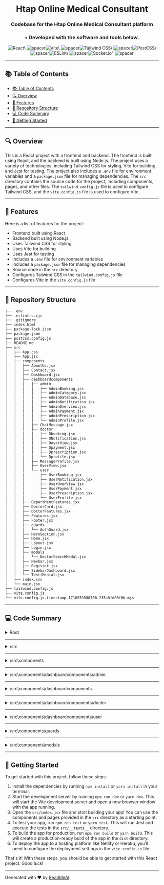 
  <div align="center">
  <h1 align="center">Htap Online Medical Consultant</h1>
  <h3>Codebase for the Htap Online Medical Consultant platform</h3>
  <h3>◦ Developed with the software and tools below.</h3>
  <p align="center"><img src="https://img.shields.io/badge/-React-004E89?logo=React&style=flat-square" alt='React\' />
<img src="https://via.placeholder.com/1/0000/00000000" alt="spacer" /><img src="https://img.shields.io/badge/-Vite-004E89?logo=Vite&style=flat-square" alt='Vite\' />
<img src="https://via.placeholder.com/1/0000/00000000" alt="spacer" /><img src="https://img.shields.io/badge/-Tailwind%20CSS-004E89?logo=Tailwind%20CSS&style=flat-square" alt='Tailwind CSS\' />
<img src="https://via.placeholder.com/1/0000/00000000" alt="spacer" /><img src="https://img.shields.io/badge/-PostCSS-004E89?logo=PostCSS&style=flat-square" alt='PostCSS\' />
<img src="https://via.placeholder.com/1/0000/00000000" alt="spacer" /><img src="https://img.shields.io/badge/-ESLint-004E89?logo=ESLint&style=flat-square" alt='ESLint\' />
<img src="https://via.placeholder.com/1/0000/00000000" alt="spacer" /><img src="https://img.shields.io/badge/-Socket.io-004E89?logo=Socket.io&style=flat-square" alt='Socket.io"' />
<img src="https://via.placeholder.com/1/0000/00000000" alt="spacer" />
  </p>
  </div>
  
  ---
  ## 📚 Table of Contents
  - [📚 Table of Contents](#-table-of-contents)
  - [🔍 Overview](#-overview)
  - [🌟 Features](#-features)
  - [📁 Repository Structure](#-repository-structure)
  - [💻 Code Summary](#-code-summary)
  - [🚀 Getting Started](#-getting-started)
  
  ---
  
  
  ## 🔍 Overview

 This is a React project with a frontend and backend. The frontend is built using React, and the backend is built using Node.js. The project uses a variety of technologies, including Tailwind CSS for styling, Vite for building, and Jest for testing. The project also includes a `.env` file for environment variables and a `package.json` file for managing dependencies. The `src` directory contains the source code for the project, including components, pages, and other files. The `tailwind.config.js` file is used to configure Tailwind CSS, and the `vite.config.js` file is used to configure Vite.

---

## 🌟 Features

 Here is a list of features for the project:<br>
* Frontend built using React
* Backend built using Node.js
* Uses Tailwind CSS for styling
* Uses Vite for building
* Uses Jest for testing
* Includes a `.env` file for environment variables
* Includes a `package.json` file for managing dependencies
* Source code in the `src` directory
* Configures Tailwind CSS in the `tailwind.config.js` file
* Configures Vite in the `vite.config.js` file

---

## 📁 Repository Structure

```sh
├── .env
├── .eslintrc.cjs
├── .gitignore
├── index.html
├── package-lock.json
├── package.json
├── postcss.config.js
├── README.md
├── src
│   ├── App.css
│   ├── App.jsx
│   ├── components
│   │   ├── AboutUs.jsx
│   │   ├── Contact.jsx
│   │   ├── Dashboard.jsx
│   │   ├── dashboardcomponents
│   │   │   ├── admin
│   │   │   │   ├── AdminBooking.jsx
│   │   │   │   ├── AdminCategory.jsx
│   │   │   │   ├── AdminDatabase.jsx
│   │   │   │   ├── AdminNotification.jsx
│   │   │   │   ├── AdminOverview.jsx
│   │   │   │   ├── AdminPayment.jsx
│   │   │   │   ├── AdminPrescription.jsx
│   │   │   │   └── AdminProfile.jsx
│   │   │   ├── ChatMessage.jsx
│   │   │   ├── doctor
│   │   │   │   ├── Dbooking.jsx
│   │   │   │   ├── DNotification.jsx
│   │   │   │   ├── DoverView.jsx
│   │   │   │   ├── Dpayment.jsx
│   │   │   │   ├── Dprescription.jsx
│   │   │   │   └── Dprofile.jsx
│   │   │   ├── MessageProfile.jsx
│   │   │   ├── OverView.jsx
│   │   │   └── user
│   │   │       ├── UserBooking.jsx
│   │   │       ├── UserNotification.jsx
│   │   │       ├── UserOverView.jsx
│   │   │       ├── UserPayment.jsx
│   │   │       ├── UserPrescription.jsx
│   │   │       └── UserProfile.jsx
│   │   ├── DepartMentFeatures.jsx
│   │   ├── DoctorCard.jsx
│   │   ├── DoctorFeatures.jsx
│   │   ├── Features.jsx
│   │   ├── Footer.jsx
│   │   ├── guards
│   │   │   └── AuthGuard.jsx
│   │   ├── HeroSection.jsx
│   │   ├── Home.jsx
│   │   ├── Layout.jsx
│   │   ├── Login.jsx
│   │   ├── modals
│   │   │   └── DoctorSearchModal.jsx
│   │   ├── Navbar.jsx
│   │   ├── Register.jsx
│   │   ├── SidebarDashboard.jsx
│   │   └── TestiMonial.jsx
│   ├── index.css
│   └── main.jsx
├── tailwind.config.js
├── vite.config.js
└── vite.config.js.timestamp-1710659888700-235a8fd80f6b.mjs

```

---

## 💻 Code Summary

<details><summary>Root</summary>

| File | Summary |
| ---- | ------- |
| postcss.config.js |  The code defines a JavaScript object with a `plugins` property that contains two plugins: `tailwindcss` and `autoprefixer`. |
| tailwind.config.js |  The code defines a Tailwind CSS configuration file that sets the content, theme, and plugins for a project. |
| vite.config.js |  The code defines a Vite configuration file that imports the React plugin, dotenv, and defines environment variables for VITE_KEY, VITE_CITY, VITE_RAZORPAY, and VITE_QUOTE_API. |

</details>

---

<details><summary>\src</summary>

| File | Summary |
| ---- | ------- |
| App.jsx |  The code defines a React component named `App` that renders a router with multiple routes, including a homepage, about page, contact page, login page, register page, and dashboard page. The dashboard page is protected by an authentication guard that checks the user's role before rendering the appropriate components based on their role. |
| main.jsx |  The code creates a React application by rendering the App component to the root element with ReactDOM.createRoot(). |

</details>

---

<details><summary>\src\components</summary>

| File | Summary |
| ---- | ------- |
| AboutUs.jsx |  The code defines a React component called AboutUs that renders an about page with a header, a paragraph, and an image. The component also imports the DoctorCard component. |
| Contact.jsx |  The code is a React component that renders a contact form with a name, email, and message input fields, as well as a button to send the message. It also includes a Toastify notification system to display success or error messages after sending the message. |
| Dashboard.jsx |  The code defines a React component called Dashboard that renders a sidebar and a main content area, using the `react-router-dom` library to manage routing. |
| DepartMentFeatures.jsx |  The code in the provided snippet is a React component that renders a section of a website with various features and departments, including neurology, medicine, eye surgery, dentistry, and more. The component includes a grid layout with four columns, each containing a feature card with an icon, title, and description. Additionally, there are several background elements and absolute positioned elements used to create a visually appealing design. |
| DoctorCard.jsx |  The code fetches a list of doctors from an API endpoint and displays them in a grid layout, using React-Toastify for error handling. |
| DoctorFeatures.jsx |  The code is a React component that displays a section with two columns, each containing an image and some text. The first column has a yellow background behind the image and a white box with a rounded shape in the top right corner. The second column has a white background and contains a heading, a list of bullet points, and a button. |
| Features.jsx |  The code is a React component that displays a grid of features for a healthcare website, including search doctor, choose your location, schedule appointment, and get your solution. |
| Footer.jsx |  The code defines a React component called Footer that renders a footer element with a grid layout, containing four columns and a navigation menu. |
| HeroSection.jsx |  The code defines a React component called HeroSection that displays a form for searching for doctors and their availability. It fetches data from an API endpoint and uses it to populate a dropdown menu with available specialists, as well as a date and location input field. When the search button is clicked, it sends a request to the API to retrieve a list of doctors who are available at the selected location and time. The response is then displayed in a modal window. |
| Home.jsx |  The code defines a React component named `Home` that renders a series of other components, including a hero section, features, doctor features, department features, and testimonials. |
| Layout.jsx |  The code defines a React component called Layout that renders a Navbar, its children, and a Footer. |
| Login.jsx |  The code is a React component that renders a login form for users to log in to an application. It uses the `useState` hook to manage the state of the email, password, and role fields, and the `useEffect` hook to fetch data from an API endpoint when the component mounts. The component also includes a forgot password modal that allows users to reset their passwords. |
| Navbar.jsx |  The code defines a React component that renders a navigation bar with a logo, links to different pages, and a dropdown menu for mobile devices. It also includes a sidebar for mobile devices that displays the same links as the dropdown menu. |
| Register.jsx |  The code is a React component that renders a registration form for a medical application. It uses the `useState` hook to manage state variables for the form fields, and the `useEffect` hook to fetch data from an API endpoint. The form submits a POST request to a backend API endpoint to register a new user, and displays a success or error message based on the response from the API. |
| SidebarDashboard.jsx |  The code defines a React component that renders a sidebar for a dashboard, with various navigation links and a profile section. It uses the `react-toastify` library to display toast messages when there are errors or other notifications. The component also uses the `react-router-dom` library to handle routing and the `axios` library to make API requests. |
| TestiMonial.jsx |  The code is a React component that displays a testimonial section with a doctor's profile picture, name, occupation, and rating. The component fetches data from an API endpoint using axios, and then renders the testimonials in a carousel format with navigation buttons to move between them. The component also includes a star rating system to display the doctor's ratings. |

</details>

---

<details><summary>\src\components\dashboardcomponents\admin</summary>

| File | Summary |
| ---- | ------- |
| AdminBooking.jsx |  The code is a React component that displays a list of bookings and allows the user to generate prescriptions for each booking. It uses the `useState` hook to manage state, including the list of bookings, the search term, and the selected booking. It also uses the `useEffect` hook to fetch the list of bookings from an API endpoint and filter the data based on the search term and filter options. The component also includes a modal for generating prescriptions, which allows the user to add medications, set the fee amount and expiration date, and submit the prescription. |
| AdminCategory.jsx |  The code is a React component that displays a form for creating and managing categories for specialists on a website, with the ability to add, edit, and delete categories. It also includes a modal for editing a category. |
| AdminDatabase.jsx |  The code is a React component that displays a database of doctors and patients, allowing the user to filter and sort the data based on various criteria. It uses the `useState` hook to manage state variables for the filtered data, filters, and selected database option. The component also uses the `useEffect` hook to fetch data from an API endpoint when the component mounts or when certain state variables change. The component includes a form for filtering the data based on first name, last name, email, location, created at, occupation, and account status. It also includes a button to toggle the approved status of a doctor's account. |
| AdminNotification.jsx |  The code is a React component that displays a list of notifications for an admin user, allowing them to filter the notifications by date, patient name, doctor name, and rating. The component fetches the notification data from an API endpoint and renders it in a grid layout, with each notification displayed as a card. The component also includes a filter control that allows the admin user to filter the notifications based on the specified criteria. |
| AdminOverview.jsx |  The code is a React component that displays various charts and graphs to provide an overview of the admin dashboard. It fetches data from an API endpoint using axios, and then generates random RGB color values for each chart using the generateRandomColor function. The data is then prepared for display in the charts using the chartData, chartPresData, and chartPayData objects. The component also includes a ToastContainer for displaying error messages. |
| AdminPayment.jsx |  The code is a React component that displays a list of payments made by patients, with filters to search for specific payments based on various criteria such as patient name, doctor name, appointment ID, prescription ID, and payment status. The component fetches the payment data from an API endpoint and displays it in a table format, along with the patient's profile picture, name, email, contact number, and the doctor's profile picture, name, email, and contact number. |
| AdminPrescription.jsx |  The code is a React component that displays a list of prescriptions for an admin user, allowing them to view and download the prescriptions. It also allows the admin to pay for the prescription using Razorpay. |
| AdminProfile.jsx |  The code is a React component that displays an admin's profile information and allows them to edit it. It fetches the admin's profile data from an API endpoint, and updates it when the user clicks the Update button. The component also includes a file input field for uploading a profile image. |

</details>

---

<details><summary>\src\components\dashboardcomponents</summary>

| File | Summary |
| ---- | ------- |
| ChatMessage.jsx |  The code is a React component that renders a chat interface for a messaging app. It fetches messages from an API endpoint, displays them in a list, and allows the user to send new messages. The component also includes functionality for formatting timestamps and handling authentication with a token. |
| MessageProfile.jsx |  The code defines a React component called `MessageProfile` that fetches chat rooms for the current user from an API endpoint and displays them in a list. When a chat room is clicked, it navigates to the chat room page. |
| OverView.jsx |  The code defines a React component called OverView that returns a div element with the text OverView |

</details>

---

<details><summary>\src\components\dashboardcomponents\doctor</summary>

| File | Summary |
| ---- | ------- |
| Dbooking.jsx |  The code is a React component that displays a list of bookings and allows the user to generate prescriptions for each booking. It uses the `useState` hook to manage state, including the booking data, search term, filter options, and selected booking. The component also includes a modal for generating prescriptions, which allows the user to add medications, set an expiration date, and submit the prescription. |
| DNotification.jsx |  The code is a React component that displays a list of notifications, allowing the user to filter them by date, patient name, and rating. It also includes a modal for updating the rating of a notification. |
| DoverView.jsx |  The code is a React component that displays various charts, including line, bar, and doughnut charts, to visualize data related to bookings, prescriptions, and payments. It uses the Chart.js library to generate the charts and the react-toastify library to display error messages. The component fetches data from an API endpoint using axios and stores it in state variables. It then generates random RGB color values for each chart using the generateRandomColor function. Finally, it returns a JSX element that displays the charts and error messages. |
| Dpayment.jsx |  The code fetches payment data from an API endpoint and displays it in a list, allowing the user to filter the results by various criteria such as patient name, doctor name, appointment ID, prescription ID, doctor ID, patient ID, payment status, booking status, and visiting status. |
| Dprescription.jsx |  The code is a React component that displays a list of prescriptions and allows the user to view, add, and update prescriptions. It also includes a modal for updating prescriptions. |
| Dprofile.jsx |  The code is a React component that renders a form for creating or updating a doctor's profile, including personal information, service hours, and specialist category. It uses the `axios` library to make API requests and the `react-toastify` library to display toast messages. The component fetches data from an API endpoint and updates the state with the response data. It also handles file uploads and displays a preview of the selected image. |

</details>

---

<details><summary>\src\components\dashboardcomponents\user</summary>

| File | Summary |
| ---- | ------- |
| UserBooking.jsx |  The code is a React component that displays a list of bookings for a user, allowing them to filter the list by various criteria such as doctor, schedule time, appointment ID, booking status, and visiting status. It also includes a cancel button for each booking if certain conditions are met. |
| UserNotification.jsx |  The code is a React component that displays a list of user notifications, allowing the user to filter and update the ratings. It fetches data from an API endpoint using axios, and renders a grid of notification cards with the title, message, doctor name, contact, address, and rating. The user can edit or delete each notification by clicking on the corresponding buttons. The component also includes a modal for updating the rating, which allows the user to enter a new title, message, and rating for the notification. |
| UserOverView.jsx |  The code is a React component that displays various charts and graphs to visualize data related to user bookings, prescriptions, and payments. It uses the Chart.js library to generate the charts and the react-toastify library to display error messages. The component fetches data from an API endpoint using axios and updates the charts with the fetched data. |
| UserPayment.jsx |  The code fetches payment data from an API endpoint and displays it in a list, allowing the user to filter the results by various criteria such as patient name, doctor name, appointment ID, prescription ID, doctor ID, patient ID, payment status, booking status, and visiting status. |
| UserPrescription.jsx |  The code is a React component that displays a list of prescriptions for a user, along with the ability to filter the list by various criteria and view details about each prescription. It also includes functionality for paying for a prescription, rating a doctor, and downloading a prescription as an image. |
| UserProfile.jsx |  The code is a React component that displays a user's profile information, including their name, email, contact number, address, and location. It also allows the user to edit their profile information and update it. |

</details>

---

<details><summary>\src\components\guards</summary>

| File | Summary |
| ---- | ------- |
| AuthGuard.jsx |  The AuthGuard component in React is a higher-order component that checks if the user is logged in and has the necessary permissions to access certain routes. |

</details>

---

<details><summary>\src\components\modals</summary>

| File | Summary |
| ---- | ------- |
| DoctorSearchModal.jsx |  The code is a React component that renders a modal for booking appointments with doctors. It fetches the user's profile and doctor data from an API, and allows the user to select a doctor and book an appointment. The component also includes a chat feature and a form to enter patient information before booking an appointment. |

</details>

---

## 🚀 Getting Started

 To get started with this project, follow these steps:<br>
1. Install the dependencies by running `npm install` or `yarn install` in your terminal.
2. Start the development server by running `npm run dev` or `yarn dev`. This will start the Vite development server and open a new browser window with the app running.
3. Open the `src/index.jsx` file and start building your app! You can use the components and pages provided in the `src` directory as a starting point.
4. To test your app, run `npm run test` or `yarn test`. This will run Jest and execute the tests in the `src/__tests__` directory.
5. To build the app for production, run `npm run build` or `yarn build`. This will create a production-ready build of the app in the `dist` directory.
6. To deploy the app to a hosting platform like Netlify or Heroku, you'll need to configure the deployment settings in the `vite.config.js` file.

That's it! With these steps, you should be able to get started with this React project. Good luck!

---

Generated with ❤️ by [ReadMeAI](https://www.readmeai.co/).
